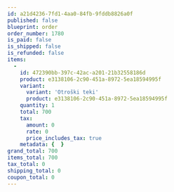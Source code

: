 ```yaml
---
id: a21d4236-7fd1-4aa0-84fb-9fddb8826a0f
published: false
blueprint: order
order_number: 1780
is_paid: false
is_shipped: false
is_refunded: false
items:
  -
    id: 472390bb-397c-42ac-a201-21b32558186d
    product: e3138106-2c90-451a-8972-5ea18594995f
    variant:
      variant: 'Otroški teki'
      product: e3138106-2c90-451a-8972-5ea18594995f
    quantity: 1
    total: 700
    tax:
      amount: 0
      rate: 0
      price_includes_tax: true
    metadata: {  }
grand_total: 700
items_total: 700
tax_total: 0
shipping_total: 0
coupon_total: 0
---
```

